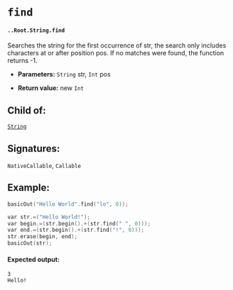 # `find`

#### `..Root.String.find`

Searches the string for the first occurrence of str, the search only includes characters at or after position pos. If no matches were found, the function returns -1.

* **Parameters:** `String` str, `Int` pos

* **Return value:** new `Int`

## Child of:

[`String`](docs..Root.String.md)

## Signatures:

`NativeCallable`, `Callable`

## Example:

```c
basicOut("Hello World".find("lo", 0));

var str.=("Hello World!");
var begin.=(str.begin().+(str.find(" ", 0)));
var end.=(str.begin().+(str.find("!", 0)));
str.erase(begin, end);
basicOut(str);
```

#### Expected output:

```
3
Hello!
```